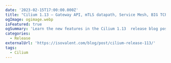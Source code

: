 ```yaml
---
date: '2023-02-15T17:00:00.000Z'
title: "Cilium 1.13 – Gateway API, mTLS datapath, Service Mesh, BIG TCP, SBOM, SNI NetworkPolicy"
ogImage: ogimage.webp
isFeatured: true
ogSummary: 'Learn the new features in the Cilium 1.13  release blog post'
categories:
  - Release
externalUrl: 'https://isovalent.com/blog/post/cilium-release-113/'
tags:
  - Cilium
---
```

